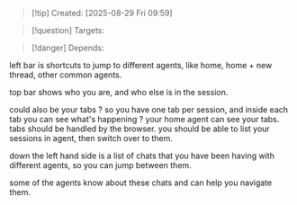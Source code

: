 
>[!tip] Created: [2025-08-29 Fri 09:59]

>[!question] Targets: 

>[!danger] Depends: 

left bar is shortcuts to jump to different agents, like home, home + new thread, other common agents.

top bar shows who you are, and who else is in the session.

could also be your tabs ?
so you have one tab per session, and inside each tab you can see what's happening ?
your home agent can see your tabs.
tabs should be handled by the browser.  you should be able to list your sessions in agent, then switch over to them.

down the left hand side is a list of chats that you have been having with different agents, so you can jump between them.

some of the agents know about these chats and can help you navigate them.